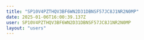```yaml
---
title: "SP10V4PZTHQV3BF6WN2D31DBNSF57JC8J1NR2N0MP"
date: 2025-01-06T16:00:39.137Z
user: SP10V4PZTHQV3BF6WN2D31DBNSF57JC8J1NR2N0MP
layout: "users"
---
```

    